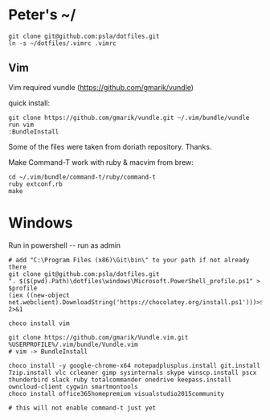Peter's ~/
====================

```
git clone git@github.com:psla/dotfiles.git
ln -s ~/dotfiles/.vimrc .vimrc
```

Vim
---------------------

Vim required vundle (https://github.com/gmarik/vundle)

quick install:

```
git clone https://github.com/gmarik/vundle.git ~/.vim/bundle/vundle
run vim
:BundleInstall
```

Some of the files were taken from doriath repository. Thanks.

Make Command-T work with ruby & macvim from brew:
```
cd ~/.vim/bundle/command-t/ruby/command-t
ruby extconf.rb
make
```

Windows
====================

Run in powershell -- run as admin

```
# add "C:\Program Files (x86)\Git\bin\" to your path if not already there
git clone git@github.com:psla/dotfiles.git
". $($(pwd).Path)\dotfiles\windows\Microsoft.PowerShell_profile.ps1" > $profile
(iex ((new-object net.webclient).DownloadString('https://chocolatey.org/install.ps1')))>$null 2>&1

choco install vim

git clone https://github.com/gmarik/Vundle.vim.git %USERPROFILE%/.vim/bundle/Vundle.vim
# vim -> BundleInstall

choco install -y google-chrome-x64 notepadplusplus.install git.install 7zip.install vlc ccleaner gimp sysinternals skype winscp.install pscx thunderbird slack ruby totalcommander onedrive keepass.install owncloud-client cygwin smartmontools
choco install office365homepremium visualstudio2015community

# this will not enable command-t just yet

```